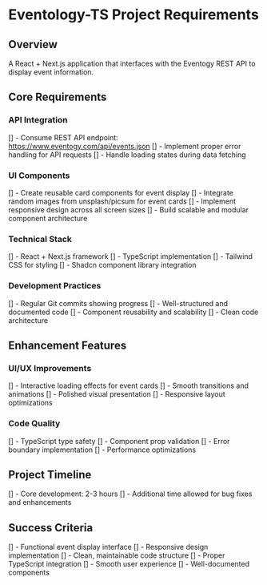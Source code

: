 # Eventology-TS Project Requirements

## Overview

A React + Next.js application that interfaces with the Eventogy REST API to display event information.

## Core Requirements

### API Integration

[] - Consume REST API endpoint: https://www.eventogy.com/api/events.json
[] - Implement proper error handling for API requests
[] - Handle loading states during data fetching

### UI Components

[] - Create reusable card components for event display
[] - Integrate random images from unsplash/picsum for event cards
[] - Implement responsive design across all screen sizes
[] - Build scalable and modular component architecture

### Technical Stack

[] - React + Next.js framework
[] - TypeScript implementation
[] - Tailwind CSS for styling
[] - Shadcn component library integration

### Development Practices

[] - Regular Git commits showing progress
[] - Well-structured and documented code
[] - Component reusability and scalability
[] - Clean code architecture

## Enhancement Features

### UI/UX Improvements

[] - Interactive loading effects for event cards
[] - Smooth transitions and animations
[] - Polished visual presentation
[] - Responsive layout optimizations

### Code Quality

[] - TypeScript type safety
[] - Component prop validation
[] - Error boundary implementation
[] - Performance optimizations

## Project Timeline

[] - Core development: 2-3 hours
[] - Additional time allowed for bug fixes and enhancements

## Success Criteria

[] - Functional event display interface
[] - Responsive design implementation
[] - Clean, maintainable code structure
[] - Proper TypeScript integration
[] - Smooth user experience
[] - Well-documented components
